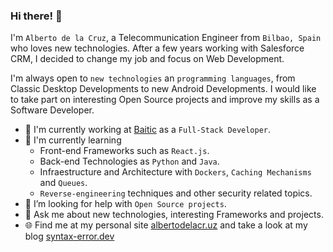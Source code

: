 ### Hi there! 👋

I'm `Alberto de la Cruz`, a Telecommunication Engineer from `Bilbao, Spain` who loves new technologies. After a few years working with Salesforce CRM, I decided to change my job and focus on Web Development. 

I'm always open to `new technologies` an `programming languages`, from Classic Desktop Developments to new Android Developments. I would like to take part on interesting Open Source projects and improve my skills as a Software Developer.

- 🔭 I'm currently working at [Baitic](https://www.baitic.com/) as a `Full-Stack Developer`.
- 🌱 I'm currently learning
   - Front-end Frameworks such as `React.js`.
   - Back-end Technologies as `Python` and `Java`.
   - Infraestructure and Architecture with `Dockers`, `Caching Mechanisms` and `Queues`.
   - `Reverse-engineering` techniques and other security related topics.
- 🚀 I’m looking for help with `Open Source projects`.
- 💬 Ask me about new technologies, interesting Frameworks and projects.
- 🌐 Find me at my personal site [albertodelacr.uz](https://www.albertodelacr.uz) and take a look at my blog [syntax-error.dev](https://syntax-error.dev)
